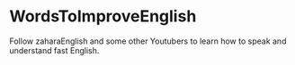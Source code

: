 # WordsToImproveEnglish
Follow zaharaEnglish and some other Youtubers to learn how to speak and understand fast English.
